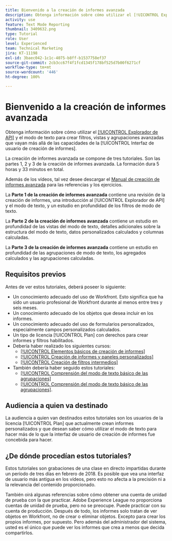 ```yaml
---
title: Bienvenido a la creación de informes avanzada
description: Obtenga información sobre cómo utilizar el [!UICONTROL Explorador de API] y el modo de texto para crear filtros, vistas y agrupaciones avanzadas que vayan más allá de las funcionalidades de la [!UICONTROL Interfaz de usuario de creación de informes].
activity: use
feature: Text Mode Reporting
thumbnail: 3409632.png
type: Tutorial
role: User
level: Experienced
team: Technical Marketing
jira: KT-11198
exl-id: 3baec042-1c1c-4075-b8ff-b1537758ef37
source-git-commit: 2cb3cc67f4f1fcd1345f178bf525d7b00f6271cf
workflow-type: tm+mt
source-wordcount: '446'
ht-degree: 100%

---
```


# Bienvenido a la creación de informes avanzada

Obtenga información sobre cómo utilizar el [[!UICONTROL Explorador de API]](https://developer.adobe.com/workfront/api-explorer/) y el modo de texto para crear filtros, vistas y agrupaciones avanzadas que vayan más allá de las capacidades de la [!UICONTROL Interfaz de usuario de creación de informes].

La creación de informes avanzada se compone de tres tutoriales. Son las partes 1, 2 y 3 de la creación de informes avanzada. La formación dura 5 horas y 33 minutos en total.

Además de los vídeos, tal vez desee descargar el [Manual de creación de informes avanzada](/help/assets/advanced-reporting-manual.pdf) para las referencias y los ejercicios.

La **Parte 1 de la creación de informes avanzada** contiene una revisión de la creación de informes, una introducción al [!UICONTROL Explorador de API] y el modo de texto, y un estudio en profundidad de los filtros de modo de texto.

La **Parte 2 de la creación de informes avanzada** contiene un estudio en profundidad de las vistas del modo de texto, detalles adicionales sobre la estructura del modo de texto, datos personalizados calculados y columnas calculadas.

La **Parte 3 de la creación de informes avanzada** contiene un estudio en profundidad de las agrupaciones de modo de texto, los agregados calculados y las agrupaciones calculadas.

## Requisitos previos

Antes de ver estos tutoriales, deberá poseer lo siguiente:

* Un conocimiento adecuado del uso de Workfront. Esto significa que ha sido un usuario profesional de Workfront durante al menos entre tres y seis meses.
* Un conocimiento adecuado de los objetos que desea incluir en los informes.
* Un conocimiento adecuado del uso de formularios personalizados, especialmente campos personalizados calculados.
* Un tipo de licencia [!UICONTROL Plan] con derechos para crear informes y filtros habilitados.
* Debería haber realizado los siguientes cursos:
   * [[!UICONTROL Elementos básicos de creación de informes]](https://experienceleague.adobe.com/docs/courses/using/workfront-u-1-2022-1-reporting.html?lang=es)
   * [[!UICONTROL Creación de informes y paneles personalizados]](https://experienceleague.adobe.com/docs/courses/using/workfront-u-1-2022-3-reporting.html?lang=es)
   * [[!UICONTROL Creación de filtros intermedios]](https://experienceleague.adobe.com/docs/courses/using/workfront-u-1-2022-2-reporting.html?lang=es)
* También debería haber seguido estos tutoriales:
   * [[!UICONTROL Comprensión del modo de texto básico de las agrupaciones]](https://experienceleague.adobe.com/docs/workfront-learn/tutorials-workfront/reporting/intermediate-reporting/basic-text-mode-for-views.html?lang=es)
   * [[!UICONTROL Comprensión del modo de texto básico de las agrupaciones]](https://experienceleague.adobe.com/docs/workfront-learn/tutorials-workfront/reporting/intermediate-reporting/basic-text-mode-for-groupings.html?lang=es).

## Audiencia a quien va destinado

La audiencia a quien van destinados estos tutoriales son los usuarios de la licencia [!UICONTROL Plan] que actualmente crean informes personalizados y que desean saber cómo utilizar el modo de texto para hacer más de lo que la interfaz de usuario de creación de informes fue concebida para hacer.

## ¿De dónde procedían estos tutoriales?

Estos tutoriales son grabaciones de una clase en directo impartidas durante un período de tres días en febrero de 2018. Es posible que vea una interfaz de usuario más antigua en los vídeos, pero esto no afecta a la precisión ni a la relevancia del contenido proporcionado.

También oirá algunas referencias sobre cómo obtener una cuenta de unidad de prueba con la que practicar. Adobe Experience League no proporciona cuentas de unidad de prueba, pero no se preocupe. Puede practicar con su cuenta de producción. Después de todo, los informes solo tratan de ver objetos en Workfront, no de crear o eliminar objetos. Excepto para crear los propios informes, por supuesto. Pero además del administrador del sistema, usted es el único que puede ver los informes que crea a menos que decida compartirlos.
